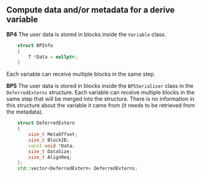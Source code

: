## Compute data and/or metadata for a derive variable

**BP4** 
The user data is stored in blocks inside the `Variable` class.
```c++
    struct BPInfo
    {
        T *Data = nullptr;
    }
```
Each variable can receive multiple blocks in the same step.

**BP5**
The user data is stored in blocks inside the `BP5Serializer` class in the `DeferredExterns` structure. 
Each variable can receive multiple blocks in the same step that will be merged into the structure. 
There is no information in this structure about the variable it came from (it needs to be retrieved from the metadata).

```c++
    struct DeferredExtern
    {
        size_t MetaOffset;
        size_t BlockID;
        const void *Data;
        size_t DataSize;
        size_t AlignReq;
    };
    std::vector<DeferredExtern> DeferredExterns;
```
